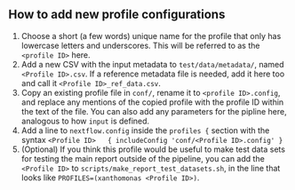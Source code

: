 ## How to add new profile configurations

1. Choose a short (a few words) unique name for the profile that only has lowercase letters and underscores. This will be referred to as the `<profile ID>` here.
2. Add a new CSV with the input metadata to `test/data/metadata/`, named `<Profile ID>.csv`. If a reference metadata file is needed, add it here too and call it `<Profile ID>_ref_data.csv`.
3. Copy an existing profile file in `conf/`, rename it to `<profile ID>.config`, and replace any mentions of the copied profile with the profile ID within the text of the file. You can also add any parameters for the pipline here, analogous to how `input` is defined.
4. Add a line to `nextflow.config` inside the `profiles {` section with the syntax `<Profile ID>   { includeConfig 'conf/<Profile ID>.config' }`
5. (Optional) If you think this profile would be useful to make test data sets for testing the main report outside of the pipeline, you can add the `<Profile ID>` to `scripts/make_report_test_datasets.sh`, in the line that looks like `PROFILES=(xanthomonas <Profile ID>)`.
